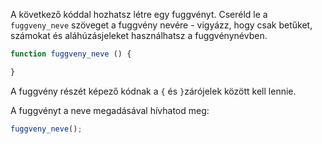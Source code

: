 A következő kóddal hozhatsz létre egy fuggvényt. Cseréld le a `fuggveny_neve` szöveget a fuggvény nevére - vigyázz, hogy csak betűket, számokat és aláhúzásjeleket használhatsz a fuggvénynévben.

```javascript
function fuggveny_neve () {

}
```

A fuggvény részét képező kódnak a `{` és `}`zárójelek között kell lennie.

A fuggvényt a neve megadásával hívhatod meg:

```javascript
fuggveny_neve();
```